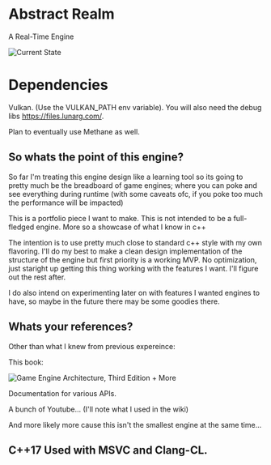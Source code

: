 # Abstract Realm
A Real-Time Engine

![Current State](https://i.imgur.com/S8AXDwP.png)

# Dependencies

Vulkan. (Use the VULKAN_PATH env variable). You will also need the debug libs https://files.lunarg.com/.

Plan to eventually use Methane as well.

## So whats the point of this engine?

So far I'm treating this engine design like a learning tool so its going to pretty much be the breadboard of game engines; where you can poke and see everything during runtime (with some caveats ofc, if you poke too much the performance will be impacted)

This is a portfolio piece I want to make. This is not intended to be a full-fledged engine. More so a showcase of what I know in c++

The intention is to use pretty much close to standard c++ style with my own flavoring. I'll do my best to make a clean design implementation of the structure of the engine but first priority is a working MVP. No optimization, just staright up getting this thing working with the features I want. I'll figure out the rest after.

I do also intend on experimenting later on with features I wanted engines to have, so maybe in the future there may be some goodies there.

## Whats your references?

Other than what I knew from previous expereince:

This book: 

![Game Engine Architecture, Third Edition](https://i.imgur.com/oMnHm74.png) + More

Documentation for various APIs.

A bunch of Youtube... (I'll note what I used in the wiki)

And more likely more cause this isn't the smallest engine at the same time...

## C++17 Used with MSVC and Clang-CL. 
